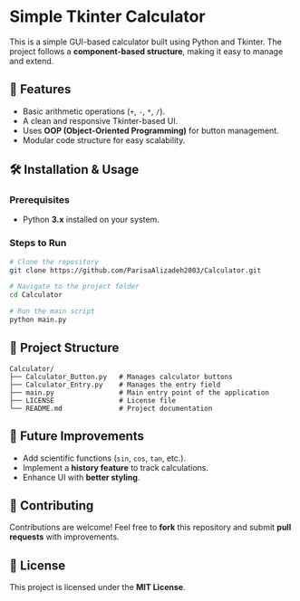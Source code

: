 # Simple Tkinter Calculator

This is a simple GUI-based calculator built using Python and Tkinter. The project follows a **component-based structure**, making it easy to manage and extend.

## 🚀 Features
- Basic arithmetic operations (`+`, `-`, `*`, `/`).
- A clean and responsive Tkinter-based UI.
- Uses **OOP (Object-Oriented Programming)** for button management.
- Modular code structure for easy scalability.

## 🛠️ Installation & Usage

### Prerequisites
- Python **3.x** installed on your system.

### Steps to Run
```bash
# Clone the repository
git clone https://github.com/ParisaAlizadeh2003/Calculator.git

# Navigate to the project folder
cd Calculator

# Run the main script
python main.py
```

## 📁 Project Structure
```
Calculator/
├── Calculator_Button.py   # Manages calculator buttons
├── Calculator_Entry.py    # Manages the entry field
├── main.py                # Main entry point of the application
├── LICENSE                # License file
└── README.md              # Project documentation
```

## 🎯 Future Improvements
- Add scientific functions (`sin`, `cos`, `tan`, etc.).
- Implement a **history feature** to track calculations.
- Enhance UI with **better styling**.

## 🤝 Contributing
Contributions are welcome! Feel free to **fork** this repository and submit **pull requests** with improvements.

## 📜 License
This project is licensed under the **MIT License**.
